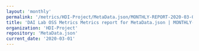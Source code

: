 ```yaml
---
layout: 'monthly'
permalink: '/metrics/HDI-Project/MetaData.json/MONTHLY-REPORT-2020-03-01/'
title: 'DAI Lab OSS Metrics Metrics report for MetaData.json | MONTHLY-REPORT-2020-03-01'
organization: 'HDI-Project'
repository: 'MetaData.json'
current_date: '2020-03-01'
---
```

